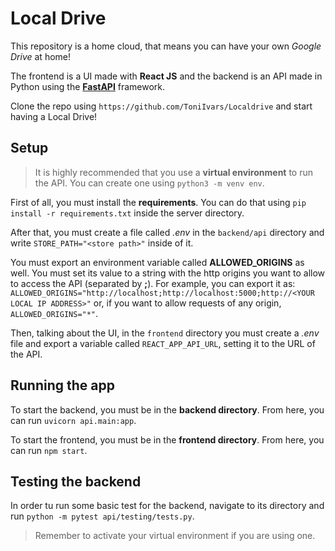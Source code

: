 # Local Drive

This repository is a home cloud, that means you can have your own _Google Drive_ at home!

The frontend is a UI made with **React JS** and the backend is an API made in Python using the **[FastAPI](https://fastapi.tiangolo.com/)** framework.

Clone the repo using `https://github.com/ToniIvars/Localdrive` and start having a Local Drive!

## Setup

> It is highly recommended that you use a **virtual environment** to run the API. You can create one using `python3 -m venv env`.

First of all, you must install the **requirements**. You can do that using `pip install -r requirements.txt` inside the server directory.

After that, you must create a file called _.env_ in the `backend/api` directory and write `STORE_PATH="<store path>"` inside of it.

You must export an environment variable called **ALLOWED_ORIGINS** as well. You must set its value to a string with the http origins you want to allow to access the API (separated by **;**). For example, you can export it as:
`ALLOWED_ORIGINS="http://localhost;http://localhost:5000;http://<YOUR LOCAL IP ADDRESS>"` or, if you want to allow requests of any origin, `ALLOWED_ORIGINS="*"`.

Then, talking about the UI, in the `frontend` directory you must create a _.env_ file and export a variable called `REACT_APP_API_URL`, setting it to the URL of the API.

## Running the app

To start the backend, you must be in the **backend directory**.
From here, you can run `uvicorn api.main:app`.

To start the frontend, you must be in the **frontend directory**. From here, you can run `npm start`.

## Testing the backend

In order tu run some basic test for the backend, navigate to its directory and run `python -m pytest api/testing/tests.py`. 

> Remember to activate your virtual environment if you are using one.